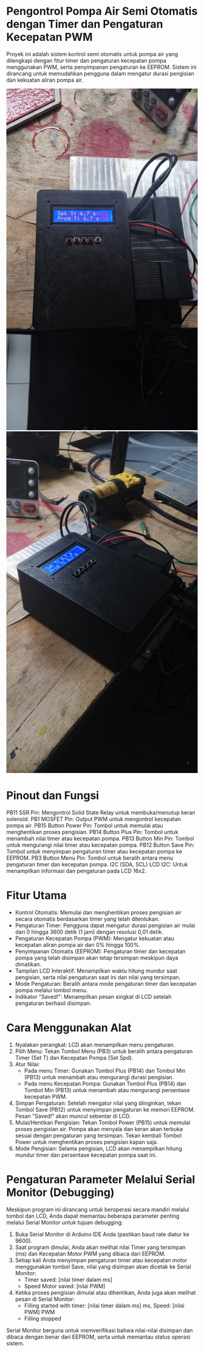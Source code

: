 # Pengontrol Pompa Air Semi Otomatis dengan Timer dan Pengaturan Kecepatan PWM

Proyek ini adalah sistem kontrol semi otomatis untuk pompa air yang dilengkapi dengan fitur timer dan pengaturan kecepatan pompa menggunakan PWM, serta penyimpanan pengaturan ke EEPROM. Sistem ini dirancang untuk memudahkan pengguna dalam mengatur durasi pengisian dan kekuatan aliran pompa air.

![image1.jpeg](https://github.com/hxndani/filler-machine-semi-automate/blob/db0990f174511227454e982f136b3c87f955b329/image1.jpeg)
![image2.jpeg](https://github.com/hxndani/filler-machine-semi-automate/blob/066cc8b17f55c09d25fe46d6c8eb0aad8e065a2c/image2.jpeg)

# Pinout dan Fungsi
PB11	SSR Pin: Mengontrol Solid State Relay untuk membuka/menutup keran solenoid.
PB1	MOSFET Pin: Output PWM untuk mengontrol kecepatan pompa air.
PB15	Button Power Pin: Tombol untuk memulai atau menghentikan proses pengisian.
PB14	Button Plus Pin: Tombol untuk menambah nilai timer atau kecepatan pompa.
PB13	Button Min Pin: Tombol untuk mengurangi nilai timer atau kecepatan pompa.
PB12	Button Save Pin: Tombol untuk menyimpan pengaturan timer atau kecepatan pompa ke EEPROM.
PB3	Button Menu Pin: Tombol untuk beralih antara menu pengaturan timer dan kecepatan pompa.
I2C (SDA, SCL)	LCD I2C: Untuk menampilkan informasi dan pengaturan pada LCD 16x2.

# Fitur Utama
- Kontrol Otomatis: Memulai dan menghentikan proses pengisian air secara otomatis berdasarkan timer yang telah ditentukan.
- Pengaturan Timer: Pengguna dapat mengatur durasi pengisian air mulai dari 0 hingga 3600 detik (1 jam) dengan resolusi 0,01 detik.
- Pengaturan Kecepatan Pompa (PWM): Mengatur kekuatan atau kecepatan aliran pompa air dari 0% hingga 100%.
- Penyimpanan Otomatis (EEPROM): Pengaturan timer dan kecepatan pompa yang telah disimpan akan tetap tersimpan meskipun daya dimatikan.
- Tampilan LCD Interaktif: Menampilkan waktu hitung mundur saat pengisian, serta nilai pengaturan saat ini dan nilai yang tersimpan.
- Mode Pengaturan: Beralih antara mode pengaturan timer dan kecepatan pompa melalui tombol menu.
- Indikator "Saved!": Menampilkan pesan singkat di LCD setelah pengaturan berhasil disimpan.

# Cara Menggunakan Alat
1. Nyalakan perangkat: LCD akan menampilkan menu pengaturan.
2. Pilih Menu: Tekan Tombol Menu (PB3) untuk beralih antara pengaturan Timer (Set T) dan Kecepatan Pompa (Set Spd).
3. Atur Nilai:
      - Pada menu Timer: Gunakan Tombol Plus (PB14) dan Tombol Min (PB13) untuk menambah atau mengurangi durasi pengisian.
      - Pada menu Kecepatan Pompa: Gunakan Tombol Plus (PB14) dan Tombol Min (PB13) untuk menambah atau mengurangi persentase kecepatan PWM.
4. Simpan Pengaturan: Setelah mengatur nilai yang diinginkan, tekan Tombol Save (PB12) untuk menyimpan pengaturan ke memori EEPROM. Pesan "Saved!" akan muncul sebentar di       LCD.
5. Mulai/Hentikan Pengisian: Tekan Tombol Power (PB15) untuk memulai proses pengisian air. Pompa akan menyala dan keran akan terbuka sesuai dengan pengaturan yang tersimpan.    Tekan kembali Tombol Power untuk menghentikan proses pengisian kapan saja.
6. Mode Pengisian: Selama pengisian, LCD akan menampilkan hitung mundur timer dan persentase kecepatan pompa saat ini.


# Pengaturan Parameter Melalui Serial Monitor (Debugging)
Meskipun program ini dirancang untuk beroperasi secara mandiri melalui tombol dan LCD, Anda dapat memantau beberapa parameter penting melalui Serial Monitor untuk tujuan debugging:

1. Buka Serial Monitor di Arduino IDE Anda (pastikan baud rate diatur ke 9600).
2. Saat program dimulai, Anda akan melihat nilai Timer yang tersimpan (ms) dan Kecepatan Motor PWM yang dibaca dari EEPROM.
3. Setiap kali Anda menyimpan pengaturan timer atau kecepatan motor menggunakan tombol Save, nilai yang disimpan akan dicetak ke Serial Monitor:
    - Timer saved: [nilai timer dalam ms]
    - Speed Motor saved: [nilai PWM]
4. Ketika proses pengisian dimulai atau dihentikan, Anda juga akan melihat pesan di Serial Monitor:
    - Filling started with timer: [nilai timer dalam ms] ms, Speed: [nilai PWM] PWM
    - Filling stopped
   
Serial Monitor berguna untuk memverifikasi bahwa nilai-nilai disimpan dan dibaca dengan benar dari EEPROM, serta untuk memantau status operasi sistem.
